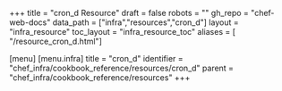 +++
title = "cron_d Resource"
draft = false
robots = ""
gh_repo = "chef-web-docs"
data_path = ["infra","resources","cron_d"]
layout = "infra_resource"
toc_layout = "infra_resource_toc"
aliases = [ "/resource_cron_d.html"]

[menu]
  [menu.infra]
    title = "cron_d"
    identifier = "chef_infra/cookbook_reference/resources/cron_d"
    parent = "chef_infra/cookbook_reference/resources"
+++

<!-- The contents of this page are automatically generated from the cron_d.yaml file in the data directory. -->
<!-- To suggest a change, edit the https://github.com/chef/chef/blob/main/lib/chef/resource/cron_d.rb file
      and submit a pull request to the https://github.com/chef/chef repository. -->
